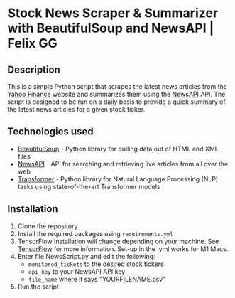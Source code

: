 # Stock News Scraper & Summarizer with BeautifulSoup and NewsAPI | Felix GG

## Description
This is a simple Python script that scrapes the latest news articles from the [Yahoo Finance](https://finance.yahoo.com/) website and summarizes them using the [NewsAPI](https://newsapi.org/) API. The script is designed to be run on a daily basis to provide a quick summary of the latest news articles for a given stock ticker.

## Technologies used

- [BeautifulSoup](https://www.crummy.com/software/BeautifulSoup/bs4/doc/) - Python library for pulling data out of HTML and XML files
- [NewsAPI](https://newsapi.org/) - API for searching and retrieving live articles from all over the web
- [Transformer](https://huggingface.co/transformers/) - Python library for Natural Language Processing (NLP) tasks using state-of-the-art Transformer models

## Installation
1. Clone the repository
2. Install the required packages using `requirements.yml`
3. TensorFlow Installation will change depending on your machine. See [TensorFlow](https://www.tensorflow.org/install) for more information. Set-up in the .yml works for M1 Macs. 
4. Enter file NewsScript.py and edit the following:
    - `monitored_tickets` to the desired stock tickers
    - `api_key` to your NewsAPI API key
    - `file_name` where it says "YOURFILENAME.csv"
5. Run the script


